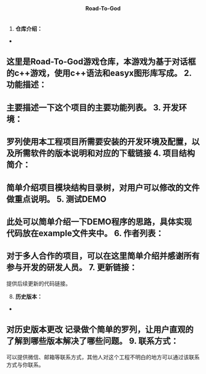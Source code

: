 　　　　　　　　　　　　<center>**Road-To-God**</center>　

1. **仓库介绍：**
-

这里是Road-To-God游戏仓库，本游戏为基于对话框的c++游戏，使用c++语法和easyx图形库写成。
2. **功能描述：**
-

 主要描述一下这个项目的主要功能列表。
3. **开发环境：**
-

罗列使用本工程项目所需要安装的开发环境及配置，以及所需软件的版本说明和对应的下载链接
4. **项目结构简介：**
-

简单介绍项目模块结构目录树，对用户可以修改的文件做重点说明。
5. **测试DEMO**
-

此处可以简单介绍一下DEMO程序的思路，具体实现代码放在example文件夹中。
6. **作者列表：**
-

对于多人合作的项目，可以在这里简单介绍并感谢所有参与开发的研发人员。
7. **更新链接：**
-

提供后续更新的代码链接。

8. **历史版本：**
-

对历史版本更改 记录做个简单的罗列，让用户直观的了解到哪些版本解决了哪些问题。
9. **联系方式：**
-

可以提供微信、邮箱等联系方式，其他人对这个工程不明白的地方可以通过该联系方式与你联系。


